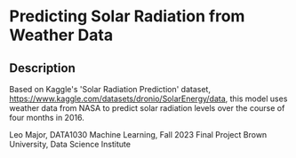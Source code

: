 # Predicting Solar Radiation from Weather Data 
## Description
Based on Kaggle's 'Solar Radiation Prediction' dataset, https://www.kaggle.com/datasets/dronio/SolarEnergy/data, this model uses weather data from NASA to predict solar radiation levels over the course of four months in 2016. 


Leo Major, DATA1030 Machine Learning, Fall 2023 Final Project
Brown University, Data Science Institute
